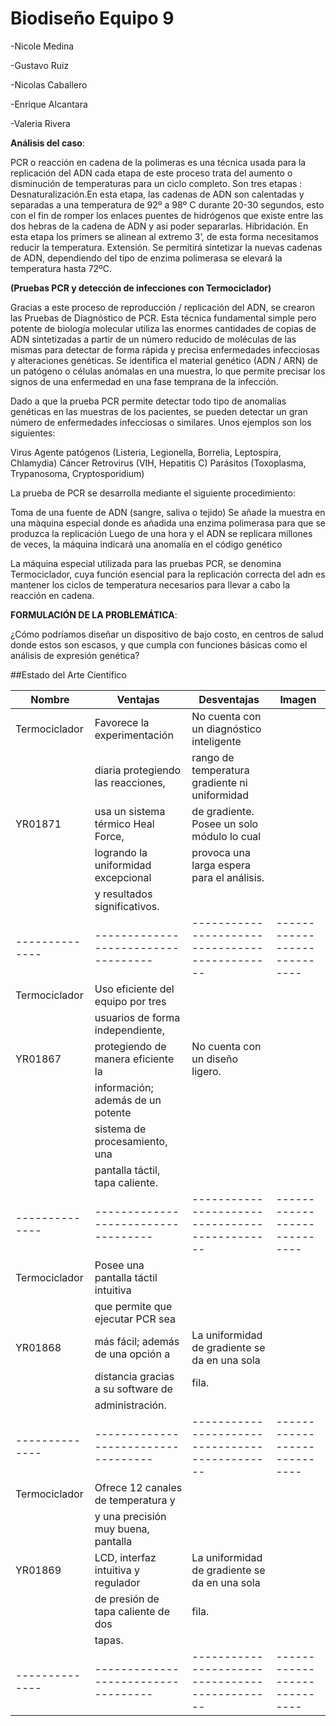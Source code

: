 # Biodiseño Equipo 9

-Nicole Medina

-Gustavo Ruiz

-Nicolas Caballero

-Enrique Alcantara

-Valeria Rivera

**Análisis del caso**:

PCR o reacción en cadena de la polimeras es una técnica usada para la replicación del ADN cada etapa de este proceso trata del aumento o disminución de temperaturas para un ciclo completo. Son tres etapas : 
Desnaturalización.En esta etapa, las cadenas de ADN son calentadas y separadas a una temperatura de 92º a 98º C durante 20-30 segundos, esto con el fin de romper los enlaces puentes de hidrógenos que existe entre las dos hebras de la cadena de ADN y asi poder separarlas.
Hibridación. En esta etapa los primers se alinean al extremo 3’, de esta forma necesitamos reducir la temperatura.
Extensión. Se permitirá sintetizar la nuevas cadenas de ADN, dependiendo del tipo de enzima polimerasa se elevará la temperatura hasta 72ºC.



**(Pruebas PCR y detección de infecciones con Termociclador)**

Gracias a este proceso de reproducción / replicación del ADN, se crearon las Pruebas de Diagnóstico de PCR. Esta técnica fundamental simple pero potente de biología molecular utiliza las enormes cantidades de copias de ADN sintetizadas a partir de un número reducido de moléculas de las mismas para detectar de forma rápida y precisa enfermedades infecciosas y alteraciones genéticas. Se identifica el material genético (ADN / ARN) de un patógeno o células anómalas en una muestra, lo que permite precisar los signos de una enfermedad en una fase temprana de la infección.

Dado a que la prueba PCR permite detectar todo tipo de anomalías genéticas en las muestras de los pacientes, se pueden detectar un gran número de enfermedades infecciosas o similares. Unos ejemplos son los siguientes:

Virus
Agente patógenos (Listeria, Legionella, Borrelia, Leptospira, Chlamydia)
Cáncer
Retrovirus (VIH, Hepatitis C)
Parásitos (Toxoplasma, Trypanosoma, Cryptosporidium)

La prueba de PCR se desarrolla mediante el siguiente procedimiento:

Toma de una fuente de ADN (sangre, saliva o tejido)
Se añade la muestra en una màquina especial donde es añadida una enzima polimerasa para que se produzca la replicación
Luego de una hora y el ADN se replicara millones de veces, la máquina indicará una anomalía en el código genético

La máquina especial utilizada para las pruebas PCR, se denomina Termociclador, cuya función esencial para la replicación correcta del adn es mantener los ciclos de temperatura necesarios para llevar a cabo la reacción en cadena. 


**FORMULACIÓN DE LA PROBLEMÁTICA**:

¿Cómo podríamos diseñar un dispositivo de bajo costo, en centros de salud donde estos son escasos, y que cumpla con funciones básicas como el análisis de expresión genética?

##Estado del Arte Científico

| Nombre       |Ventajas                           | Desventajas                                  | Imagen                     |
|--------------|-----------------------------------|----------------------------------------------|----------------------------|
|Termociclador |Favorece la experimentación        |No cuenta con un diagnóstico inteligente      |                            |
|              |diaria protegiendo las reacciones, |rango de temperatura gradiente ni uniformidad |                            | 
|   YR01871    |usa un sistema térmico Heal Force, |de gradiente. Posee un solo módulo lo cual    |                            |
|              |logrando la uniformidad excepcional|provoca una larga espera para el análisis.    |                            |
|              |y resultados significativos.       |                                              |                            |
|--------------|-----------------------------------|----------------------------------------------|----------------------------|
|Termociclador |Uso eficiente del equipo por tres  |                                              |                            |
|              |usuarios de forma independiente,   |                                              |                            |
|   YR01867    |protegiendo de manera eficiente la |No cuenta con un diseño ligero.               |                            |
|              |información; además de un potente  |                                              |                            |
|              |sistema de procesamiento, una      |                                              |                            |
|              |pantalla táctil, tapa caliente.    |                                              |                            |
|--------------|-----------------------------------|----------------------------------------------|----------------------------|
|Termociclador |Posee una pantalla táctil intuitiva|                                              |                            |
|              |que permite que ejecutar PCR sea   |                                              |                            |
|   YR01868    |más fácil; además de una opción a  |La uniformidad de gradiente  se da en una sola|                            |
|              |distancia gracias a su software de |fila.                                         |                            |
|              |administración.                    |                                              |                            |
|--------------|-----------------------------------|----------------------------------------------|----------------------------|
|Termociclador |Ofrece 12 canales de temperatura y |                                              |                            |
|              |y una precisión muy buena, pantalla|                                              |                            | 
|   YR01869    |LCD, interfaz intuitiva y regulador|La uniformidad de gradiente se da en una sola |                            |
|              |de presión de tapa caliente de dos |fila.                                         |                            |
|              |tapas.                             |                                              |                            |
|--------------|-----------------------------------|----------------------------------------------|----------------------------|
